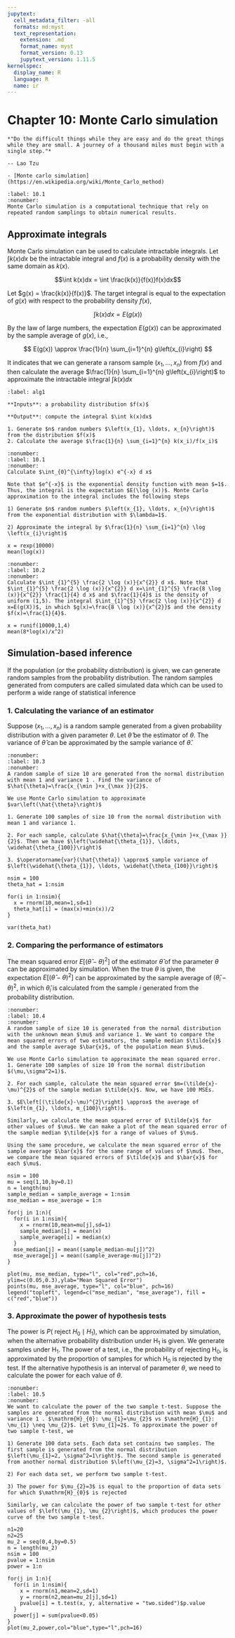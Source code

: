 ```yaml
---
jupytext:
  cell_metadata_filter: -all
  formats: md:myst
  text_representation:
    extension: .md
    format_name: myst
    format_version: 0.13
    jupytext_version: 1.11.5
kernelspec:
  display_name: R
  language: R
  name: ir
---
```


# Chapter 10: Monte Carlo simulation

```{epigraph}
*"Do the difficult things while they are easy and do the great things while they are small. A journey of a thousand miles must begin with a single step."*

-- Lao Tzu
```

```{seealso}
- [Monte carlo simulation](https://en.wikipedia.org/wiki/Monte_Carlo_method)
```

````{prf:definition} Monte Carlo simulation
:label: 10.1
:nonumber:
Monte Carlo simulation is a computational technique that rely on repeated random samplings to obtain numerical results. 
````

## Approximate integrals
Monte Carlo simulation can be used to calculate intractable integrals. Let $\int k(x)dx$ be the intractable integral and $f(x)$ is a probability density with the same domain as $k(x)$. 

$$\int k(x)dx = \int \frac{k(x)}{f(x)}f(x)dx$$

Let $g(x) = \frac{k(x)}{f(x)}$. The target integral is equal to the expectation of $g(x)$ with respect to the probability density $f(x)$,

$$\int k(x)dx = E(g(x))$$

By the law of large numbers, the expectation $E\left(g(x)\right)$ can be approximated by the sample average of $g(x)$, i.e.,

$$
E(g(x)) \approx \frac{1}{n} \sum_{i=1}^{n} g\left(x_{i}\right)
$$

It indicates that we can generate a ransom sample $\left(x_{1}, \ldots, x_{n}\right)$ from $f(x)$ and then calculate the average $\frac{1}{n} \sum_{i=1}^{n} g\left(x_{i}\right)$ to approximate the intractable integral $\int k(x)dx$

```{prf:algorithm} Monte Carlo simulation
:label: alg1

**Inputs**: a probability distribution $f(x)$

**Output**: compute the integral $\int k(x)dx$

1. Generate $n$ random numbers $\left(x_{1}, \ldots, x_{n}\right)$ from the distribution $f(x)$
2. Calculate the average $\frac{1}{n} \sum_{i=1}^{n} k(x_i)/f(x_i)$

```

````\{prf:example\} 10.1
:nonumber:
:label: 10.1
:nonumber:
Calculate $\int_{0}^{\infty}log(x) e^{-x} d x$

Note that $e^{-x}$ is the exponential density function with mean $=1$. Thus, the integral is the expectation $E(\log (x))$. Monte Carlo approximation to the integral includes the following steps

1) Generate $n$ random numbers $\left(x_{1}, \ldots, x_{n}\right)$ from the exponential distribution with $\lambda=1$.

2) Approximate the integral by $\frac{1}{n} \sum_{i=1}^{n} \log \left(x_{i}\right)$
````
```{code-cell}
x = rexp(10000)
mean(log(x))
```

````\{prf:example\} 10.2
:nonumber:
:label: 10.2
:nonumber:
Calculate $\int_{1}^{5} \frac{2 \log (x)}{x^{2}} d x$. Note that $\int_{1}^{5} \frac{2 \log (x)}{x^{2}} d x=\int_{1}^{5} \frac{8 \log (x)}{x^{2}} \frac{1}{4} d x$ and $\frac{1}{4}$ is the density of uniform (1,5). The integral $\int_{1}^{5} \frac{2 \log (x)}{x^{2}} d x=E(g(X))$, in which $g(x)=\frac{8 \log (x)}{x^{2}}$ and the density $f(x)=\frac{1}{4}$.
````

```{code-cell}
x = runif(10000,1,4)
mean(8*log(x)/x^2)
```

## Simulation-based inference
If the population (or the probability distribution) is given, we can generate random samples from the probability distribution. The random samples generated from computers are called simulated data which can be used to perform a wide range of statistical inference

### 1. Calculating the variance of an estimator 
Suppose $\left(x_{1}, \ldots, x_{n}\right)$ is a random sample generated from a given probability distribution with a given parameter $\theta$. Let $\hat{\theta}$ be the estimator of $\theta$. The variance of $\hat{\theta}$ can be approximated by the sample variance of $\hat{\theta}$. 

````\{prf:example\} 10.3
:nonumber:
:label: 10.3
:nonumber:
A random sample of size 10 are generated from the normal distribution with mean 1 and variance 1 . Find the variance of $\hat{\theta}=\frac{x_{\min }+x_{\max }}{2}$.

We use Monte Carlo simulation to approximate $var\left(\hat{\theta}\right)$

1. Generate 100 samples of size 10 from the normal distribution with mean 1 and variance 1.

2. For each sample, calculate $\hat{\theta}=\frac{x_{\min }+x_{\max }}{2}$. Then we have $\left(\widehat{\theta_{1}}, \ldots, \widehat{\theta_{100}}\right)$

3. $\operatorname{var}(\hat{\theta}) \approx$ sample variance of $\left(\widehat{\theta_{1}}, \ldots, \widehat{\theta_{100}}\right)$
````

```{code-cell}
nsim = 100
theta_hat = 1:nsim

for(i in 1:nsim){
  x = rnorm(10,mean=1,sd=1)
  theta_hat[i] = (max(x)+min(x))/2
}

var(theta_hat)
```

### 2. Comparing the performance of estimators

The mean squared error $E\left[(\hat{\theta}-\theta)^{2}\right]$ of the estimator $\hat{\theta}$ of the parameter $\theta$ can be approximated by simulation. When the true $\theta$ is given, the expectation $E\left[(\hat{\theta}-\theta)^{2}\right]$ can be approximated by the sample average of $\left(\widehat{\theta}_{i}-\theta\right)^{2}$, in which $\widehat{\theta}_{i}$ is calculated from the sample $i$ generated from the probability distribution.

````\{prf:example\} 10.4
:nonumber:
:label: 10.4
:nonumber:
A random sample of size 10 is generated from the normal distribution with the unknown mean $\mu$ and variance 1. We want to compare the mean squared errors of two estimators, the sample median $\tilde{x}$ and the sample average $\bar{x}$, of the population mean $\mu$.

We use Monte Carlo simulation to approximate the mean squared error.
1. Generate 100 samples of size 10 from the normal distribution $(\mu,\sigma^2=1)$.

2. For each sample, calculate the mean squared error $m=(\tilde{x}-\mu)^{2}$ of the sample median $\tilde{x}$. Now, we have 100 MSEs.

3. $E\left[(\tilde{x}-\mu)^{2}\right] \approx$ the average of $\left(m_{1}, \ldots, m_{100}\right)$.

Similarly, we calculate the mean squared error of $\tilde{x}$ for other values of $\mu$. We can make a plot of the mean squared error of the sample median $\tilde{x}$ for a range of values of $\mu$. 

Using the same procedure, we calculate the mean squared error of the sample average $\bar{x}$ for the same range of values of $\mu$. Then, we compare the mean squared errors of $\tilde{x}$ and $\bar{x}$ for each $\mu$.
````

```{code-cell}
nsim = 100
mu = seq(1,10,by=0.1)
n = length(mu)
sample_median = sample_average = 1:nsim
mse_median = mse_average = 1:n

for(j in 1:n){
  for(i in 1:nsim){
    x = rnorm(10,mean=mu[j],sd=1)
    sample_median[i] = mean(x)
    sample_average[i] = median(x)
  }
  mse_median[j] = mean((sample_median-mu[j])^2)
  mse_average[j] = mean((sample_average-mu[j])^2)
}

plot(mu, mse_median, type="l", col="red",pch=16, ylim=c(0.05,0.3),ylab="Mean Squared Error")
points(mu, mse_average, type="l", col="blue", pch=16)
legend("topleft", legend=c("mse_median", "mse_average"), fill = c("red","blue"))

```

### 3. Approximate the power of hypothesis tests

The power is $P\left(\right.$ reject $\left.H_{0} \mid H_{1}\right)$, which can be approximated by simulation, when the alternative probability distribution under $\mathrm{H}_{1}$ is given. We generate samples under $\mathrm{H}_{1}$. The power of a test, i.e., the probability of rejecting $\mathrm{H}_{0}$, is approximated by the proportion of samples for which $\mathrm{H}_{0}$ is rejected by the test. If the alternative hypothesis is an interval of parameter $\theta$, we need to calculate the power for each value of $\theta$.

````\{prf:example\} 10.5
:nonumber:
:label: 10.5
:nonumber:
We want to calculate the power of the two sample t-test. Suppose the samples are generated from the normal distribution with mean $\mu$ and variance 1 . $\mathrm{H}_{0}: \mu_{1}=\mu_{2}$ vs $\mathrm{H}_{1}: \mu_{1} \neq \mu_{2}$. Let $\mu_{1}=2$. To approximate the power of two sample t-test, we

1) Generate 100 data sets. Each data set contains two samples. The first sample is generated from the normal distribution $\left(\mu_{1}=2, \sigma^2=1\right)$. The second sample is generated from another normal distribution $\left(\mu_{2}=3, \sigma^2=1\right)$. 

2) For each data set, we perform two sample t-test.

3) The power for $\mu_{2}=3$ is equal to the proportion of data sets for which $\mathrm{H}_{0}$ is rejected

Similarly, we can calculate the power of two sample t-test for other values of $\left(\mu_{1}, \mu_{2}\right)$, which produces the power curve of the two sample t-test.
````

```{code-cell}
n1=20
n2=25
mu_2 = seq(0,4,by=0.5)
n = length(mu_2)
nsim = 100
pvalue = 1:nsim
power = 1:n

for(j in 1:n){
  for(i in 1:nsim){
    x = rnorm(n1,mean=2,sd=1)
    y = rnorm(n2,mean=mu_2[j],sd=1)
    pvalue[i] = t.test(x, y, alternative = "two.sided")$p.value
  }
  power[j] = sum(pvalue<0.05)
}
plot(mu_2,power,col="blue",type="l",pch=16)

```

